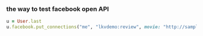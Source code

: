 ### the way to test facebook open API

```ruby
u = User.last
u.facebook.put_connections("me", "lkvdemo:review", movie: "http://samples.ogp.me/453907197960619")
```
